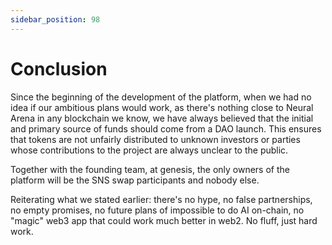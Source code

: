 ```yaml
---
sidebar_position: 98
---
```


# Conclusion

Since the beginning of the development of the platform, when we had no idea if our ambitious plans would work, as there's nothing close to Neural Arena in any blockchain we know, we have always believed that the initial and primary source of funds should come from a DAO launch. This ensures that tokens are not unfairly distributed to unknown investors or parties whose contributions to the project are always unclear to the public.

Together with the founding team, at genesis, the only owners of the platform will be the SNS swap participants and nobody else.

Reiterating what we stated earlier: there's no hype, no false partnerships, no empty promises, no future plans of impossible to do AI on-chain, no "magic" web3 app that could work much better in web2. No fluff, just hard work.